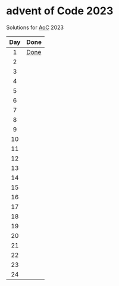 # advent of Code 2023

Solutions for [AoC](https://adventofcode.com/2023) 2023

| Day | Done                     |
|:---:|--------------------------|
|  1  | [Done](day01/Day01.java) |
|  2  |                          |
|  3  |                          |
|  4  |                          |
|  5  |                          |
|  6  |                          |
|  7  |                          |
|  8  |                          |
|  9  |                          |
| 10  |                          |
| 11  |                          |
| 12  |                          |
| 13  |                          |
| 14  |                          |
| 15  |                          |
| 16  |                          |
| 17  |                          |
| 18  |                          |
| 19  |                          |
| 20  |                          |
| 21  |                          |
| 22  |                          |
| 23  |                          |
| 24  |                          |
